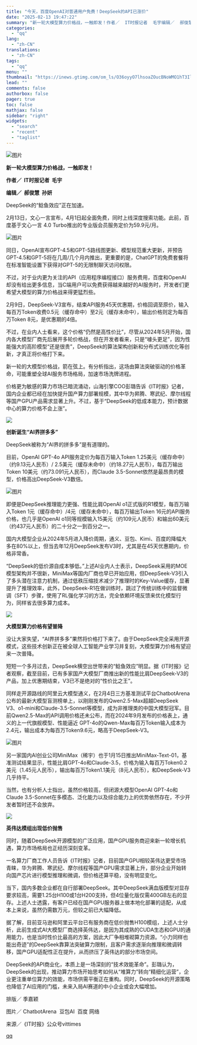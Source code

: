 ```yaml
---
title: "今天，百度OpenAI对普通用户免费！DeepSeek的API已涨价"
date: "2025-02-13 19:47:22"
summary: "新一轮大模型算力价格战，一触即发！作者／  IT时报记者  毛宇编辑／  郝俊慧  孙妍DeepSe..."
categories:
  - "qq"
lang:
  - "zh-CN"
translations:
  - "zh-CN"
tags:
  - "qq"
menu: ""
thumbnail: "https://inews.gtimg.com/om_ls/O36oyyO7lhsoaZOucBNoWMO1hT3IlsACS9jGLqVZ8q8YkAA_640360/0"
lead: ""
comments: false
authorbox: false
pager: true
toc: false
mathjax: false
sidebar: "right"
widgets:
  - "search"
  - "recent"
  - "taglist"
---
```


![图片](https://inews.gtimg.com/om_bt/OG6f_QDCQ_JY5x10vBfhWQQ5b-5M3bXr69Dqwrr0ofMdMAA/641)

**新一轮大模型算力价格战，一触即发！**

**作者／  IT时报记者  毛宇**

**编辑／  郝俊慧  孙妍**

DeepSeek的“鲶鱼效应”正在加速。

  


2月13日，文心一言宣布，4月1日起全面免费，同时上线深度搜索功能。此前，百度基于文心一言 4.0 Turbo推出的专业版会员服务定价为59.9元/月。

![图片](https://inews.gtimg.com/om_bt/OtBmMqC4EmlPVGVXvEjPh7bnVfy9NbXrZy8DGkLbOqA7gAA/641)

同日，OpenAI宣布GPT-4.5和GPT-5路线图更新、模型规范重大更新，并预告GPT-4.5和GPT-5将在几周/几个月内推出，更重要的是，ChatGPT的免费套餐将在标准智能设置下获得对GPT-5的无限制聊天访问权限。

  


不过，对于业内更为关注的API（应用程序编程接口）服务费用，百度和OpenAI却没有给出更多信息，当C端用户可以免费获得越来越好的AI服务时，开发者们更希望大模型的算力价格战来得更猛烈些。

  


2月9日，DeepSeek-V3宣布，结束API服务45天优惠期，价格回调至原价，输入每百万Token收费0.5元（缓存命中）至2元（缓存未命中），输出价格则定为每百万Token 8元，是优惠期的4倍。

  


不过，在业内人士看来，这个价格“仍然是高性价比”，尽管从2024年5月开始，国内各大模型厂商先后展开多轮价格战，但在开发者看来，只是“噱头更足”，因为性能强大的高阶模型“还是很贵”，DeepSeek的算法架构创新和分布式训练优化等创新，才真正将价格打下来。

  


新一轮的大模型价格战，箭在弦上。有分析指出，这场由算法突破驱动的价格革命，可能重塑全球AI服务市场格局，加速市场洗牌进程。

  


价格更为敏感的算力市场已暗流涌动，山海引擎COO彭璐告诉《IT时报》记者，国内企业都已经在加快提升国产算力部署规模，其中华为昇腾、寒武纪、摩尔线程等国产GPU产品需求显著上升。不过，基于“DeepSeek的低成本能力，预计数据中心的算力价格不会上涨”。

![](https://inews.gtimg.com/om_bt/OOu7pHeHyzWElma6IVVt0u6r9P8PVEQu14Ul0kZ4xzq18AA/641)

**创新诞生“AI界拼多多”**

DeepSeek被称为“AI界的拼多多”是有道理的。

  


目前，OpenAI GPT-4o API服务定价为每百万输入Token 1.25美元（缓存命中）（约9.13元人民币）/ 2.5美元（缓存未命中）（约18.27元人民币），每百万输出Token 10美元（约73.091元人民币），而Claude 3.5-Sonnet依然是最昂贵的模型，价格高出DeepSeek-V3数倍。

![图片](https://inews.gtimg.com/om_bt/O9dm1ALUpGZx7C1Cq1Za5OofoDmTh0iWFEVOupydcogusAA/641)

即便是DeepSeek推理能力更强、性能比肩OpenAI o1正式版的R1模型，每百万输入Token 1元（缓存命中）/4元（缓存未命中），每百万输出Token 16元的API服务价格，也几乎是OpenAI o1同等规模输入15美元（约109元人民币）和输出60美元（约437元人民币）的二十分之一到百分之一。

  


国内大模型企业从2024年5月进入降价周期，通义、豆包、Kimi、百度的降幅大多在80%以上，但当去年12月DeepSeek发布V3时，尤其是在45天优惠期内，价格非常香。

  


“DeepSeek的低价源自成本够低。”上述AI业内人士表示，DeepSeek采用的MOE模型架构并不很新，MiniMax等国内厂商也早已开始应用，但DeepSeek-V3引入了多头潜在注意力机制，通过低秩压缩技术减少了推理时的Key-Value缓存，显著提升了推理效率，此外，DeepSeek-R1在做训练时，跳过了传统训练中的监督微调（SFT）步骤，使用了RL强化学习的方法，完全依赖环境反馈来优化模型行为，同样省去很多算力成本。

![](https://inews.gtimg.com/om_bt/O2mQ2V2XXD1qzKITTybxw8hhbyCr0cl-txCzIOQ72ubs8AA/641)

**大模型算力价格有望普降**

没让大家失望，“AI界拼多多”果然将价格打下来了。由于DeepSeek完全采用开源模式，这些技术创新正在被全球人工智能产业学习并复刻，大模型算力价格有望迎来一次普降。

  


短短一个多月过去，DeepSeek横空出世带来的“鲶鱼效应”明显。据《IT时报》记者观察，截至目前，已有多家国产大模型厂商推出新的性能比肩DeepSeek-V3的产品，加上优惠期结束，V3已不是绝对的“性价比之王”。

  


同样走开源路线的阿里云大模型通义，在2月4日三方基准测试平台ChatbotArena公布的最新大模型盲测榜单上，以刚刚发布的Qwen2.5-Max超越DeepSeek V3、o1-mini和Claude-3.5-Sonnet等模型，成为非推理类的中国大模型冠军。目前Qwen2.5-Max的API调用价格还未公布，而在2024年9月发布的价格表上，通义的上一代旗舰模型、性能逼近 GPT-4o的Qwen-Max每百万Token输入成本为2.4元，输出成本为每百万Token9.6元，略高于DeepSeek-V3。

![图片](https://inews.gtimg.com/om_bt/Oy0n6uLzoJNHvLuDrsWE0hkPK1Z03DLFMse_q882sUuqkAA/641)

另一家国内AI创业公司MiniMax（稀宇）也于1月15日推出MiniMax-Text-01，基准测试结果显示，性能比肩GPT-4o和Claude-3.5，价格为输入每百万Token0.2美元（1.45元人民币），输出每百万Token1.1美元（8元人民币），和DeepSeek-V3几乎持平。

  


当然，也有分析人士指出，虽然价格较高，但闭源大模型OpenAI GPT-4o和Claude 3.5-Sonnet在多模态、泛化能力以及综合能力上的优势依然存在，不少开发者暂时还不会放弃。

![](https://inews.gtimg.com/om_bt/OUlBZCiIcjcLEqDi8PrghZPvbxOMxvJjpzl9sztzn2JzwAA/641)

**英伟达模组出现低价抛售**

同时，随着DeepSeek开源模型的广泛应用，国产GPU服务商迎来新一轮增长机遇，算力市场格局也正经历深刻变革。

  


一名算力厂商工作人员告诉《IT时报》记者，目前国产GPU相较英伟达更受市场青睐，华为昇腾、寒武纪、摩尔线程等国产GPU需求显著上升，部分企业开始转向国产芯片进行模型推理和微调，但价格还算平稳，没有明显变化。

  


当下，国内多数企业都在自行部署DeepSeek。其中DeepSeek满血版模型对显存要求较高，需要1.25台H100或1台H200支持，但4位量化版仅需400GB左右的显存。上述人士透露，有客户已经在国产GPU服务器上做本地化部署的适配，从成本上来说，虽然仍需数万元，但较之前已大幅降低。

  


据了解，目前亚马逊和阿里云平台已有服务商在低价抛售H100模组，上述人士分析，此前生成式AI大模型厂商选择英伟达，是因为其成熟的CUDA生态和GPU的通用能力，也是当时性价比最高的方案，因此大厂争相堆砌算力资源。“小力同样也能出奇迹”的DeepSeek靠算法突破算力限制，且客户需求逐渐向推理和微调转移，国产GPU适配性正在提升，从而挤压了英伟达的部分市场空间。

  


DeepSeek的API商业化，本质上是一场深刻的“技术效能革命”。彭璐认为，DeepSeek的出现，推动算力市场开始思考如何从“堆算力”转向“精细化运营”，企业更注重单位算力的效能，市场供需平衡正在重构。同时，DeepSeek的开源策略也降低了AI应用的门槛，未来入局AI赛道的中小企业或会大幅增加。

排版／ 季嘉颖

图片／ ChatbotArena  豆包AI  百度 网络  

来源／《IT时报》公众号vittimes

[qq](https://new.qq.com/rain/a/20250213A083A600)
